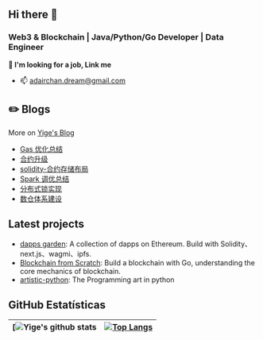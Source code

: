 ## Hi there 👋

###  Web3 & Blockchain | Java/Python/Go Developer |  Data Engineer
**🌱 I'm looking for a job, Link me**
- 📫 adairchan.dream@gmail.com

## ✏️ Blogs 
More on [Yige's Blog](https://blog.cjwdream.top/zh/) 
- [Gas 优化总结](https://blog.cjwdream.top/zh/2024/05/gas-%E4%BC%98%E5%8C%96%E6%80%BB%E7%BB%93/)
- [合约升级](https://blog.cjwdream.top/zh/2024/03/solidity-%E5%90%88%E7%BA%A6%E5%8D%87%E7%BA%A7/)
- [solidity-合约存储布局](https://blog.cjwdream.top/zh/2024/03/solidity-%E5%90%88%E7%BA%A6%E5%AD%98%E5%82%A8%E5%B8%83%E5%B1%80/)
- [Spark 调优总结](https://blog.cjwdream.top/zh/2020/03/spark%E8%BF%9B%E9%98%B6-spark%E8%B0%83%E4%BC%98%E6%80%BB%E7%BB%93/)
- [分布式锁实现](https://blog.cjwdream.top/zh/2020/02/%E5%88%86%E5%B8%83%E5%BC%8F%E9%94%81/)
- [数仓体系建设](https://blog.cjwdream.top/zh/tags/%E6%95%B0%E4%BB%93%E4%BD%93%E7%B3%BB%E5%BB%BA%E8%AE%BE/)

## Latest projects
- [dapps garden](https://github.com/EgoSay/dapps-garden): A collection of dapps on Ethereum. Build with Solidity、next.js、wagmi、ipfs.
- [Blockchain from Scratch](https://github.com/EgoSay/blockchain-from-scratch): Build a blockchain with Go, understanding the core mechanics of blockchain.
- [artistic-python](https://github.com/EgoSay/artistic-python): The Programming art in python 

## GitHub Estatísticas

| [![Yige's github stats](https://github-readme-stats.vercel.app/api?username=EgoSay&show_icons=true&theme=merko&hide_border=true)  |[![Top Langs](https://github-readme-stats.vercel.app/api/top-langs/?username=EgoSay&layout=compact&theme=merko&hide_border=true&hide=css,html,ruby)](https://github.com/EgoSay)|
| ------------- | ------------- |


<!--
**EgoSay/EgoSay** is a ✨ _special_ ✨ repository because its `README.md` (this file) appears on your GitHub profile.

Here are some ideas to get you started:
- 🔭 I’m currently working on ...
- 🌱 I’m currently learning ...
- 👯 I’m looking to collaborate on ...
- 🤔 I’m looking for help with ...
- 💬 Ask me about ...
- 📫 How to reach me: ...
- 😄 Pronouns: ...
- ⚡ Fun fact: ...
-->
